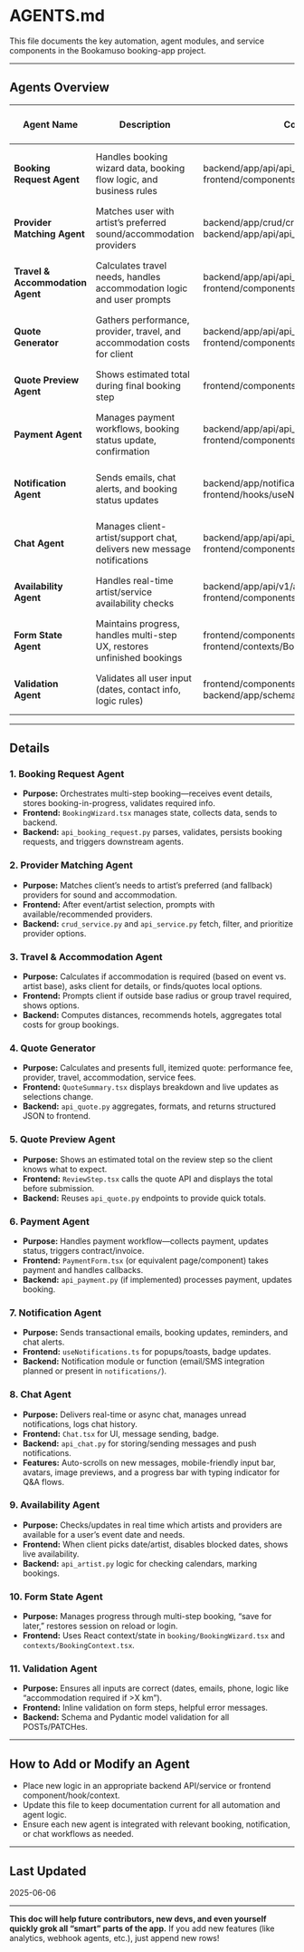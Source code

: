 # AGENTS.md

This file documents the key automation, agent modules, and service components in the Bookamuso booking-app project.

---

## Agents Overview

| Agent Name                       | Description                                                               | Code Location                                                                       | How it Works / When Triggered                  |
| -------------------------------- | ------------------------------------------------------------------------- | ----------------------------------------------------------------------------------- | ---------------------------------------------- |
| **Booking Request Agent**        | Handles booking wizard data, booking flow logic, and business rules         | backend/app/api/api_booking_request.py, frontend/components/booking/BookingWizard.tsx       | When user submits or updates a booking request |
| **Provider Matching Agent**      | Matches user with artist’s preferred sound/accommodation providers        | backend/app/crud/crud_service.py, backend/app/api/api_service.py                  | Invoked during booking and quote steps         |
| **Travel & Accommodation Agent** | Calculates travel needs, handles accommodation logic and user prompts     | backend/app/api/api_booking_request.py, frontend/components/AccommodationStep.tsx | Called if event is outside radius/needs travel |
| **Quote Generator**              | Gathers performance, provider, travel, and accommodation costs for client | backend/app/api/api_quote.py, frontend/components/QuoteSummary.tsx                 | Runs after all booking info is entered         |
| **Quote Preview Agent**          | Shows estimated total during final booking step | frontend/components/booking/steps/ReviewStep.tsx | On review step before submitting request |
| **Payment Agent**                | Manages payment workflows, booking status update, confirmation            | backend/app/api/api_payment.py (planned), frontend/components/PaymentForm.tsx      | On payment page/booking confirmation           |
| **Notification Agent**           | Sends emails, chat alerts, and booking status updates                     | backend/app/notifications/ (if implemented), frontend/hooks/useNotifications.ts     | Triggered on status changes, messages, actions |
| **Chat Agent**                   | Manages client-artist/support chat, delivers new message notifications    | backend/app/api/api_chat.py, frontend/components/Chat.tsx                          | Always-on for active bookings                  |
| **Availability Agent**           | Handles real-time artist/service availability checks                      | backend/app/api/v1/api_artist.py, frontend/components/booking/BookingWizard.tsx                | On date/service selection, booking start       |
| **Form State Agent**             | Maintains progress, handles multi-step UX, restores unfinished bookings   | frontend/components/booking/BookingWizard.tsx, frontend/contexts/BookingContext.tsx         | Throughout user session                        |
| **Validation Agent**             | Validates all user input (dates, contact info, logic rules)               | frontend/components/booking/BookingWizard.tsx, backend/app/schemas/                           | At every form step and backend endpoint        |

---

## Details

### 1. Booking Request Agent

* **Purpose:** Orchestrates multi-step booking—receives event details, stores booking-in-progress, validates required info.
* **Frontend:** `BookingWizard.tsx` manages state, collects data, sends to backend.
* **Backend:** `api_booking_request.py` parses, validates, persists booking requests, and triggers downstream agents.

### 2. Provider Matching Agent

* **Purpose:** Matches client’s needs to artist’s preferred (and fallback) providers for sound and accommodation.
* **Frontend:** After event/artist selection, prompts with available/recommended providers.
* **Backend:** `crud_service.py` and `api_service.py` fetch, filter, and prioritize provider options.

### 3. Travel & Accommodation Agent

* **Purpose:** Calculates if accommodation is required (based on event vs. artist base), asks client for details, or finds/quotes local options.
* **Frontend:** Prompts client if outside base radius or group travel required, shows options.
* **Backend:** Computes distances, recommends hotels, aggregates total costs for group bookings.

### 4. Quote Generator

* **Purpose:** Calculates and presents full, itemized quote: performance fee, provider, travel, accommodation, service fees.
* **Frontend:** `QuoteSummary.tsx` displays breakdown and live updates as selections change.
* **Backend:** `api_quote.py` aggregates, formats, and returns structured JSON to frontend.

### 5. Quote Preview Agent

* **Purpose:** Shows an estimated total on the review step so the client knows what to expect.
* **Frontend:** `ReviewStep.tsx` calls the quote API and displays the total before submission.
* **Backend:** Reuses `api_quote.py` endpoints to provide quick totals.

### 6. Payment Agent

* **Purpose:** Handles payment workflow—collects payment, updates status, triggers contract/invoice.
* **Frontend:** `PaymentForm.tsx` (or equivalent page/component) takes payment and handles callbacks.
* **Backend:** `api_payment.py` (if implemented) processes payment, updates booking.

### 7. Notification Agent

* **Purpose:** Sends transactional emails, booking updates, reminders, and chat alerts.
* **Frontend:** `useNotifications.ts` for popups/toasts, badge updates.
* **Backend:** Notification module or function (email/SMS integration planned or present in `notifications/`).

### 8. Chat Agent

* **Purpose:** Delivers real-time or async chat, manages unread notifications, logs chat history.
* **Frontend:** `Chat.tsx` for UI, message sending, badge.
* **Backend:** `api_chat.py` for storing/sending messages and push notifications.
* **Features:** Auto-scrolls on new messages, mobile-friendly input bar, avatars, image previews, and a progress bar with typing indicator for Q&A flows.

### 9. Availability Agent

* **Purpose:** Checks/updates in real time which artists and providers are available for a user’s event date and needs.
* **Frontend:** When client picks date/artist, disables blocked dates, shows live availability.
* **Backend:** `api_artist.py` logic for checking calendars, marking bookings.

### 10. Form State Agent

* **Purpose:** Manages progress through multi-step booking, “save for later,” restores session on reload or login.
* **Frontend:** Uses React context/state in `booking/BookingWizard.tsx` and `contexts/BookingContext.tsx`.

### 11. Validation Agent

* **Purpose:** Ensures all inputs are correct (dates, emails, phone, logic like “accommodation required if >X km”).
* **Frontend:** Inline validation on form steps, helpful error messages.
* **Backend:** Schema and Pydantic model validation for all POSTs/PATCHes.

---

## How to Add or Modify an Agent

* Place new logic in an appropriate backend API/service or frontend component/hook/context.
* Update this file to keep documentation current for all automation and agent logic.
* Ensure each new agent is integrated with relevant booking, notification, or chat workflows as needed.

---

## Last Updated

2025-06-06

---

**This doc will help future contributors, new devs, and even yourself quickly grok all “smart” parts of the app.**
If you add new features (like analytics, webhook agents, etc.), just append new rows!
